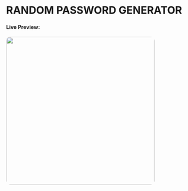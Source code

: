 <h1>RANDOM PASSWORD GENERATOR</h1>
<h4>Live Preview:</h4>
<a href="https://glittery-rabanadas-963a9a.netlify.app"><img src="/live-preview.png" alt="" width="400px" style="border-radius: 0.8em;"></a>
